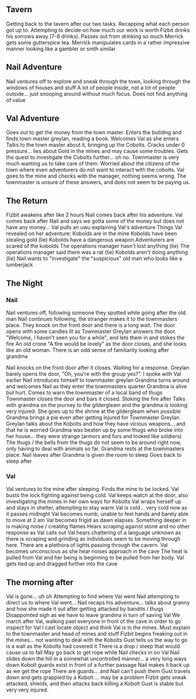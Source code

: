## Tavern

Getting back to the tavern after our two tasks. Recapping what each person got up to. Attempting to decide on how much our work is worth
Fizbit drinks his sorrows away (7-8 drinks). Passes out from drinking so much
Merrick gets some gutterspice tea. Merrick manipulates cards in a rather impressive manner looking like a gambler or smth similar

## Nail Adventure

Nail ventures off to explore and sneak through the town, looking through the windows of houses and stuff
A lot of people inside, not a lot of people outside... just snooping around without much focus. Does not find anything of value

## Val Adventure

Goes out to get the money from the town master. Enters the building and finds town master greylan, reading a book.
Welcomes Val as she enters. Talks to the town master about it, bringing up the Cobolts.
Cracks under 0 pressure... lies about Gold in the mines and may cause some troubles. Gets the quest to investigate the Cobolts further... oh no. 
Townmaster is very much wanting us to take care of them. Worried about the citizens of the town where even adventurers do not want to interact with the cobolts.
Val goes to the mine and checks with the manager, nothing seems wrong.
The townmaster is unsure of these answers, and does not seem to be paying us.

## The Return

Fizbit awakens after like 2 hours
Nail comes back after his adventure.
Val comes back after Nail and says we gotta some of the money but does not have any money...
Val pulls an uwu explaining Val's adventure
Things Val revealed on her adventure:
    Kobolds are in the mine
    Kobolds have been stealing gold (lie)
    Kobolds have a dangerous weapon
    Adventurers are scared of the kobolds
    The operations manager hasn't lost anything (lie)
    The operations manager said there was a rat (lie)
    Kobolds aren't doing anything (lie)
Nail wants to "investigate" the "suspicious" old man who looks like a lumberjack

## The Night

### Nail

Nail ventures off, following someone they spotted while going after the old man
Nail continues following, the stranger makes it to the townmasters place.
They knock on the front door and there is a long wait.
The door opens with some candles lit as Townmaster Greylan answers the door.
"Welcome, I haven't seen you for a while", and lets them in and stokes the fire
An old crone "A fire would be lovely" as the door closes, and she looks like an old woman.
There is an odd sense of familiarity looking after grandma

Nail knocks on the front door after it closes. Waiting for a response. 
Greylan barely opens the door, "Oh, you're with the group yes?". I spoke with Val earlier
Nail introduces himself to townmaster greylan
Grandma turns around and welcomes Nail as they enter the townmasters quarter
Grandma is alive but hurt. Comes to warn the townmaster of a local band of thugs
Townmaster closes the door and bars it closed. Stoking the fire after
Talks with grandma on the journey to the gildergleam and the grandma is looking very injured.
She goes up to the shrine at the gildergleam when possible
Grandma brings a pie even after getting injured for Townmaster Greylan
Greylan talks about the Kobolts and how they have vicious weapons... and that he is worried
Grandma was beaten up by some thugs who broke into her house... they were strange (armors and furs and looked like soldiers)
The thugs / the bells from the thugs do not seem to be around right now, only having to deal with animals so far.
Grandma rests at the townmasters place.
Nail leaves after Grandma is given the room to sleep
Goes back to sleep after

### Val

Val ventures to the mine after sleeping. Finds the mine to be locked.
Val busts the lock fighting against being cold.
Val keeps watch at the door, also investigating the mines in her own ways for Kobolts
Val wraps herself up and stays in shelter, attempting to stay warm
Val is cold... very cold now as it passes midnight
Val becomes numb, unable to feel hands and barely able to move at 2 am
Val becomes frigid as dawn elapses. 
Something deeper in is making noise / creating flames
Hears scraping against stone and no other response as Val calls out
Val hears chattering of a language unknown as there is scraping and grinding as individuals seem to be moving through here. There are a plethora of lights passing through the cavern.
Val becomes unconscious as she hear noises approach in the cave
The heat is pulled from Val and her being is beginning to be pulled from her body.
Val gets tied up and dragged further into the cave


## The morning after

Val is gone... uh oh
Attempting to find where Val went
Nail attempting to direct us to where Val went...
Nail recaps his adventure... talks about granny and how she made it out after getting attacked by bandits / thugs
Disappointed sigh as we have to leave grandma in turn of saving Val
We march after Val, walking past everyone in front of the cave in order to go inspect for Val
I cast locate object and think Val is in the mines. Must explain to the townmaster and head of mines and stuff
Fizbit begins freaking out in the mines... not wanting to deal with the Kobolts
Gust tells us the way to go is a wall as the Kobolts had covered it
There is a drop / steep that would cause us to fall
May go back to get rope while Nail checks in on Val
Nail slides down the hill in a somewhat uncontrolled manner... a very long ways down
Kobolt guards exist in front of a further passage
Nail makes it back up as we get the rope
There are guards... and Nail can't push them
Gust travels down and gets grappled by a Kobolt ... may be a problem
Fizbit gets sneak attacked, shields, and then attacks back killing a Kobolt
Gust is stable but very very injured.

